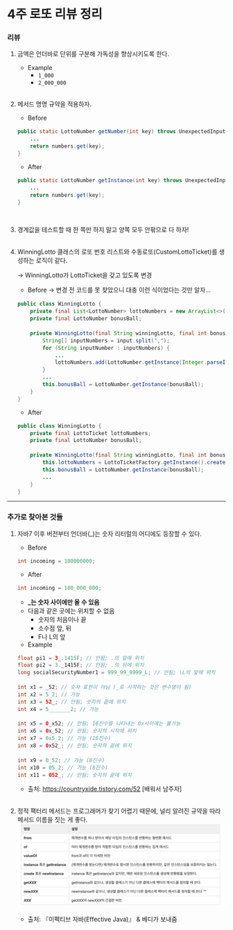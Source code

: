 # 4주 로또 리뷰 정리

### 리뷰
1. 금액은 언더바로 단위를 구분해 가독성을 향상시키도록 한다.
	* Example
		* `1_000`
		* `2_000_000`	
    <br>
2. 메서드 명명 규약을 적용하자.
	* Before
	```java
	public static LottoNumber getNumber(int key) throws UnexpectedInputRangeException {
        ...
        return numbers.get(key);
    }
	```
	* After
	```java
	public static LottoNumber getInstance(int key) throws UnexpectedInputRangeException {
        ...
        return numbers.get(key);
    }
	```
    <br>
3. 경계값을 테스트할 때 한 쪽만 하지 말고 양쪽 모두 안팎으로 다 하자!
    <br><br>
4. WinningLotto 클래스의 로또 번호 리스트와 수동로또(CustomLottoTicket)를 생성하는 로직이 같다.
	
	→ WinningLotto가 LottoTicket을 갖고 있도록 변경
	* Before → 변경 전 코드를 못 찾았으니 대충 이런 식이었다는 것만 알자...
	```java
	public class WinningLotto {
    	private final List<LottoNumber> lottoNumbers = new ArrayList<>();
    	private final LottoNumber bonusBall;

		private WinningLotto(final String winningLotto, final int bonusBall) {
            String[] inputNumbers = input.split(",");
            for (String inputNumber : inputNumbers) {
                ...
                lottoNumbers.add(LottoNumber.getInstance(Integer.parseInt(inputNumber)));
            }
			...													  
			this.bonusBall = LottoNumber.getInstance(bonusBall);
        }
	}
	```
	* After
	```java
	public class WinningLotto {
		private final LottoTicket lottoNumbers;
    	private final LottoNumber bonusBall;

		private WinningLotto(final String winningLotto, final int bonusBall) {
			this.lottoNumbers = LottoTicketFactory.getInstance().create(winningLotto);
			this.bonusBall = LottoNumber.getInstance(bonusBall);
			...
		}
	}
	```

---
### 추가로 찾아본 것들
1. 자바7 이후 버전부터 언더바(_)는 숫자 리터럴의 어디에도 등장할 수 있다.
	* Before
	```java
	int incoming = 180000000;
	```
	* After
	```java
	int incoming = 180_000_000;
	```
	* **_는 숫자 사이에만 올 수 있음**
	* 다음과 같은 곳에는 위치할 수 없음
		* 숫자의 처음이나 끝
		* 소수점 앞, 뒤
		* F나 L의 앞
	* Example
	```java
	float pi1 = 3_.1415F; // 안됨; .의 앞에 위치
	float pi2 = 3._1415F; // 안됨; .의 뒤에 위치
	long socialSecurityNumber1 = 999_99_9999_L; // 안됨; \L의 앞에 위치 

	int x1 = _52; // 숫자 표현이 아님 (_로 시작하는 것은 변수명이 됨) 
	int x2 = 5_2; // 가능 
	int x3 = 52_; // 안됨; 숫자의 끝에 위치
	int x4 = 5_______2; // 가능

	int x5 = 0_x52; // 안됨; 16진수를 나타내는 0x사이에는 불가능
	int x6 = 0x_52; // 안됨; 숫자의 시작에 위치
	int x7 = 0x5_2; // 가능 (16진수)
	int x8 = 0x52_; // 안됨; 숫자의 끝에 위치

	int x9 = 0_52; // 가능 (8진수)
	int x10 = 05_2; // 가능 (8진수)
	int x11 = 052_; // 안됨; 숫자의 끝에 위치
	```
	* 출처: https://countryxide.tistory.com/52 [배워서 남주자]	
    <br>
2. 정적 팩터리 메서드는 프로그래머가 찾기 어렵기 때문에, 널리 알려진 규약을 따라 메서드 이름을 짓는 게 좋다.
	![메서드명 규약](./method_name.png)
	
	* 출처: 『이펙티브 자바(Effective Java)』 & 베디가 보내줌
    <br>
	
